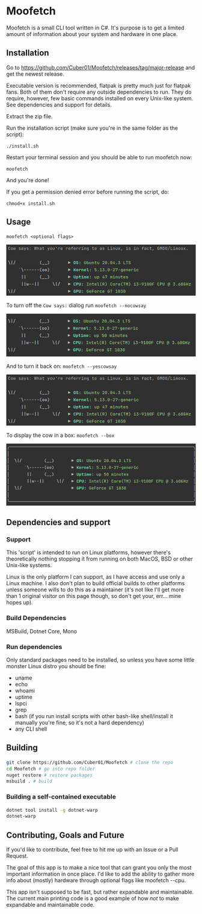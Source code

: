 # Moofetch

Moofetch is a small CLI tool written in C#.
It's purpose is to get a limited amount of information about your system and hardware in one place.

## Installation

Go to https://github.com/Cuber01/Moofetch/releases/tag/major-release and get the newest release.

Executable version is recommended, flatpak is pretty much just for flatpak fans. Both of them don't require any outside dependencies to run. They do require, however, few basic commands installed on every Unix-like system. See dependencies and support for details.

Extract the zip file.

Run the installation script (make sure you're in the same folder as the script):
```
./install.sh
```

Restart your terminal session and you should be able to run moofetch now:
```
moofetch
```

And you're done!

If you get a permission denied error before running the script, do:
```
chmod+x install.sh
```

## Usage

```
moofetch <optional flags>
```

![](/readme_img/cow_say.png)

To turn off the `Cow says:` dialog run ``moofetch --nocowsay``

![](/readme_img/cow.png)

And to turn it back on: ``moofetch --yescowsay``

![](/readme_img/cow_say.png)

To display the cow in a box: ``moofetch --box``

![](/readme_img/cow_box.png)

## Dependencies and support

### Support

This 'script' is intended to run on Linux platforms, however there's theoretically nothing stopping it from running on both MacOS, BSD or other Unix-like systems.

Linux is the only platform I can support, as I have access and use only a Linux machine. I also don't plan to build official builds to other platforms unless someone wills to do this as a maintainer (it's not like I'll get more than 1 original visitor on this page though, so don't get your, err... mine hopes up). 

### Build Dependencies

MSBuild, Dotnet Core, Mono

### Run dependencies

Only standard packages need to be installed, so unless you have some little monster Linux distro you should be fine:

- uname
- echo
- whoami
- uptime
- lspci
- grep
- bash (if you run install scripts with other bash-like shell/install it manually you're fine, so it's not a hard dependency)
- any CLI shell

## Building

```sh
git clone https://github.com/Cuber01/Moofetch # clone the repo
cd Moofetch # go into repo folder
nuget restore # restore packages
msbuild . # build
```

### Building a self-contained executable

```sh
dotnet tool install -g dotnet-warp
dotnet-warp
```

## Contributing, Goals and Future

If you'd like to contribute, feel free to hit me up with an Issue or a Pull Request.

The goal of this app is to make a nice tool that can grant you only the most important information in once place.
I'd like to add the ability to gather more info about (mostly) hardware through optional flags like moofetch --cpu.

This app isn't supposed to be fast, but rather expandable and maintainable. The current main printing code is a good example of how *not* to make expandable and maintainable code.

##
